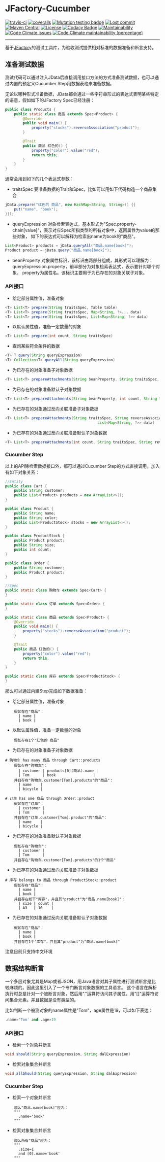# JFactory-Cucumber

[![travis-ci](https://travis-ci.org/leeonky/jfactory-cucumber.svg?branch=master)](https://travis-ci.org/leeonky/jfactory-cucumber)
[![coveralls](https://img.shields.io/coveralls/github/leeonky/jfactory-cucumber/master.svg)](https://coveralls.io/github/leeonky/jfactory-cucumber)
[![Mutation testing badge](https://img.shields.io/endpoint?style=flat&url=https%3A%2F%2Fbadge-api.stryker-mutator.io%2Fgithub.com%2Fleeonky%2Fjfactory-cucumber%2Fmaster)](https://dashboard.stryker-mutator.io/reports/github.com/leeonky/jfactory-cucumber/master)
[![Lost commit](https://img.shields.io/github/last-commit/leeonky/jfactory-cucumber.svg)](https://github.com/leeonky/jfactory-cucumber)
[![Maven Central](https://img.shields.io/maven-central/v/com.github.leeonky/jfactory-cucumber.svg)](https://maven-badges.herokuapp.com/maven-central/com.github.leeonky/jfactory-cucumber)
[![License](https://img.shields.io/badge/License-Apache%202.0-blue.svg)](https://opensource.org/licenses/Apache-2.0)
[![Codacy Badge](https://app.codacy.com/project/badge/Grade/db8d621e325c41a4bce126652ce6defa)](https://www.codacy.com/gh/leeonky/jfactory-cucumber/dashboard?utm_source=github.com&amp;utm_medium=referral&amp;utm_content=leeonky/jfactory-cucumber&amp;utm_campaign=Badge_Grade)
[![Maintainability](https://api.codeclimate.com/v1/badges/b1c9cde0a7682bd83821/maintainability)](https://codeclimate.com/github/leeonky/jfactory-cucumber/maintainability)
[![Code Climate issues](https://img.shields.io/codeclimate/issues/leeonky/jfactory-cucumber.svg)](https://codeclimate.com/github/leeonky/jfactory-cucumber/maintainability)
[![Code Climate maintainability (percentage)](https://img.shields.io/codeclimate/maintainability-percentage/leeonky/jfactory-cucumber.svg)](https://codeclimate.com/github/leeonky/jfactory-cucumber/maintainability)

---

基于[JFactory](https://github.com/leeonky/jfactory)的测试工具库，为验收测试提供相对标准的数据准备和断言支持。

## 准备测试数据

测试代码可以通过注入JData后直接调用接口方法的方式准备测试数据，也可以通过内置的预定义Cucumber Step用数据表格来准备数据。

无论以哪种形式准备数据，JData都会通过一些字符串形式的表达式表明某些特定的语意，假如如下的JFactory Spec已经注册：
```java
public class Products {
    public static class 商品 extends Spec<Product> {
        @Override
        public void main() {
            property("stocks").reverseAssociation("product");
        }

        @Trait
        public 商品 红色的() {
            property("color").value("red");
            return this;
        }
    }
}
```
通常会用到如下的几个表达式参数：
- traitsSpec 要准备数据的Trait和Spec，比如可以用如下代码构造一个商品集合

```java
jData.prepare("红色的 商品", new HashMap<String, String>() {{
    put("name", "book");
}});
```

- queryExpression 对象检索表达式，基本形式为"Spec.property-chain[value]"，表示对应Spec所指类型的所有对象中，返回属性为value的那些对象，
如下的表达式可以解释为检索出name为book的"商品"。

```java
List<Product> products = jData.queryAll("商品.name[book]");
Product product = jData.query("商品.name[book]");
```

- beanProperty 对象属性标识，该标识由两部分组成，其形式可以理解为：queryExpression.property，前半部分为对象检索表达式，表示要针对哪个对象，
property为属性名。该标识主要用于为已存在的对象关联子对象。

### API接口

- 给定部分属性值，准备对象
```java
<T> List<T> prepare(String traitsSpec, Table table)
<T> List<T> prepare(String traitsSpec, Map<String, ?>... data)
<T> List<T> prepare(String traitsSpec, List<Map<String, ?>> data)
```

- 以默认属性值，准备一定数量的对象
```java
<T> List<T> prepare(int count, String traitsSpec)
```

- 查询某些符合条件的数据
```java
<T> T query(String queryExpression)
<T> Collection<T> queryAll(String queryExpression)
```

- 为已存在的对象准备子对象数据
```java
<T> List<T> prepareAttachments(String beanProperty, String traitsSpec, List<Map<String, ?>> data)
```

- 为已存在的对象准备默认子对象数据
```java
<T> List<T> prepareAttachments(String beanProperty, int count, String traitsSpec)
```

- 为已存在的对象通过反向关联准备子对象数据
```java
<T> List<T> prepareAttachments(String traitsSpec, String reverseAssociationProperty, String queryExpression,
                                          List<Map<String, ?>> data)
```

- 为已存在的对象通过反向关联准备默认子对象数据
```java
<T> List<T> prepareAttachments(int count, String traitsSpec, String reverseAssociationProperty, String queryExpression)
```

### Cucumber Step
以上的API除检索数据接口外，都可以通过Cucumber Step的方式直接调用，加入有如下对象关系：
```java
//Entity
public class Cart {
    public String customer;
    public List<Product> products = new ArrayList<>();
}

public class Product {
    public String name;
    public String color;
    public List<ProductStock> stocks = new ArrayList<>();
}

public class ProductStock {
    public Product product;
    public String size;
    public int count;
}

public class Order {
    public String customer;
    public Product product;
}

//Spec
public static class 购物车 extends Spec<Cart> {
}

public static class 订单 extends Spec<Order> {
}

public static class 商品 extends Spec<Product> {
    @Override
    public void main() {
        property("stocks").reverseAssociation("product");
    }

    @Trait
    public 商品 红色的() {
        property("color").value("red");
        return this;
    }
}

public static class 库存 extends Spec<ProductStock> {
}

```


那么可以通过内建Step完成如下数据准备：

- 给定部分属性值，准备对象
```gherkin
    假如存在"商品"：
      | name |
      | book |
```

- 以默认属性值，准备一定数量的对象
```gherkin
    假如存在1个"红色的 商品"
```

- 为已存在的对象准备子对象数据
```gherkin
# 购物车 has many 商品 through Cart::products
    假如存在"购物车"：
      | customer | products[0](商品).name |
      | Tom      | book                 |
    并且存在"购物车.customer[Tom].products"的"商品"：
      | name    |
      | bicycle |

# 订单 has one 商品 through Order::product
    假如存在"订单"：
      | customer |
      | Tom      |
    并且存在"订单.customer[Tom].product"的"商品"：
      | name    |
      | bicycle |
```

- 为已存在的对象准备默认子对象数据
```gherkin
    假如存在"购物车"：
      | customer |
      | Tom      |
    并且存在"购物车.customer[Tom].products"的1个"商品"
```

- 为已存在的对象通过反向关联准备子对象数据
```gherkin
# 库存 belongs to 商品 through ProductStock::product
    假如存在"商品"：
      | name |
      | book |
    并且存在如下"库存"，并且其"product"为"商品.name[book]"：
      | size | count |
      | A3   | 10    |
```

- 为已存在的对象通过反向关联准备默认子对象数据
```gherkin
    假如存在"商品"：
      | name |
      | book |
    并且存在1个"库存"，并且其"product"为"商品.name[book]"
```

注意目前只支持中文环境

## 数据结构断言

一个多层对象尤其是Map或者JSON，用Java语言对其子属性进行测试断言是比较麻烦的。因此这里引入了一个专门断言对象数据的工具语言。
这个语言在解析执行时总是针对一个被断言对象，然后用"."运算符访问其子属性。用"[]"运算符访问集合元素。并且数据是没有类型的。

比如判断一个被测对象的name属性是"Tom"，age属性是19，可以如下表达：
```sql
.name='Tom' and .age=19
```

### API接口

- 检索一个对象并断言

```java
void should(String queryExpression, String dalExpression)
```

- 检索对象集合并断言

```java
void allShould(String queryExpression, String dalExpression)
```

### Cucumber Step

- 检索一个对象并断言
```gherkin
    那么"商品.name[book]"应为：
    """
      .name='book'
    """
```

- 检索对象集合并断言
```gherkin
    那么所有"商品"应为：
    """
      .size=1
      and [0].name='book'
    """
```

